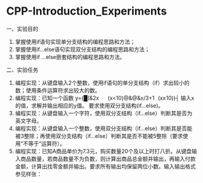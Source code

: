 # CPP-Introduction_Experiments
一、实验目的
1. 掌握使用if语句实现单分支结构的编程思路和方法；
2. 掌握使用if…else语句实现双分支结构的编程思路和方法；
3. 掌握使用if …else嵌套结构的编程思路和方法。

二、实验任务
1. 编程实现：从键盘输入2个整数，使用if语句的单分支结构（if）求出较小的数；使用条件运算符求出较大的数。
2. 编程实现：已知一个函数 y={█(&2x   (x<10)@&@&x/3+1  (x≥10))┤   输入x的值，求解并输出相应的y值。
要求使用双分支结构(if…else)。
3. 编程实现：从键盘输入一个字符，使用双分支结构（if…else）判断其是否为英文字母。
4. 编程实现：从键盘输入一个整数，使用双分支结构（if…else）判断其是否能被3整除；再使用双分支结构（if…else）判断其是否不能被5整除（要求使用“不等于”运算符）。
5. 编程实现：已知A商品单价为7.3元，购买数量20个及以上时打八折。从键盘输入商品数量，若商品数量不为负数，则计算出商品总金额并输出，再输入付款金额，计算出找零金额并输出。要求所有输出均保留两位小数。输入输出格式参见样张：
